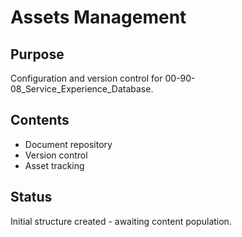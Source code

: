 # Assets Management

## Purpose
Configuration and version control for 00-90-08_Service_Experience_Database.

## Contents
- Document repository
- Version control
- Asset tracking

## Status
Initial structure created - awaiting content population.
